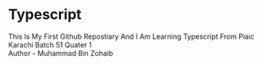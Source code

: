 # Typescript
This Is My First Github Repostiary And I Am Learning Typescript From Piaic Karachi Batch 51 Quater 1
<br>
Author - Muhammad Bin Zohaib

